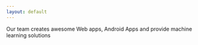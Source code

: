 ```yaml
---
layout: default
---
```


Our team creates awesome Web apps, Android Apps and provide machine learning solutions


